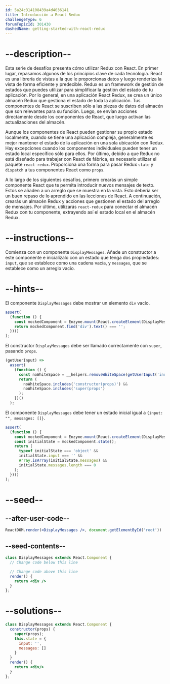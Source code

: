 ```yaml
---
id: 5a24c314108439a4d4036141
title: Introducción a React Redux
challengeType: 6
forumTopicId: 301430
dashedName: getting-started-with-react-redux
---
```


# --description--

Esta serie de desafíos presenta cómo utilizar Redux con React. En primer lugar, repasamos algunos de los principios clave de cada tecnología. React es una librería de vistas a la que le proporcionas datos y luego renderiza la vista de forma eficiente y predecible. Redux es un framework de gestión de estados que puedes utilizar para simplificar la gestión del estado de tu aplicación. Por lo general, en una aplicación React Redux, se crea un único almacén Redux que gestiona el estado de toda la aplicación. Tus componentes de React se suscriben sólo a las piezas de datos del almacén que son relevantes para su función. Luego, se envían acciones directamente desde los componentes de React, que luego activan las actualizaciones del almacén.

Aunque los componentes de React pueden gestionar su propio estado localmente, cuando se tiene una aplicación compleja, generalmente es mejor mantener el estado de la aplicación en una sola ubicación con Redux. Hay excepciones cuando los componentes individuales pueden tener un estado local específico sólo para ellos. Por último, debido a que Redux no está diseñado para trabajar con React de fábrica, es necesario utilizar el paquete `react-redux`. Proporciona una forma para pasar Redux `state` y `dispatch` a tus componentes React como `props`.

A lo largo de los siguientes desafíos, primero crearás un simple componente React que te permita introducir nuevos mensajes de texto. Estos se añaden a un arreglo que se muestra en la vista. Esto debería ser un buen repaso de lo aprendido en las lecciones de React. A continuación, crearás un almacén Redux y acciones que gestionen el estado del arreglo de mensajes. Por último, utilizarás `react-redux` para conectar el almacén Redux con tu componente, extrayendo así el estado local en el almacén Redux.

# --instructions--

Comienza con un componente `DisplayMessages`. Añade un constructor a este componente e inicialízalo con un estado que tenga dos propiedades: `input`, que se establece como una cadena vacía, y `messages`, que se establece como un arreglo vacío.

# --hints--

El componente `DisplayMessages` debe mostrar un elemento `div` vacío.

```js
assert(
  (function () {
    const mockedComponent = Enzyme.mount(React.createElement(DisplayMessages));
    return mockedComponent.find('div').text() === '';
  })()
);
```

El constructor `DisplayMessages` debe ser llamado correctamente con `super`, pasando `props`.

```js
(getUserInput) =>
  assert(
    (function () {
      const noWhiteSpace = __helpers.removeWhiteSpace(getUserInput('index'));
      return (
        noWhiteSpace.includes('constructor(props)') &&
        noWhiteSpace.includes('super(props')
      );
    })()
  );
```

El componente `DisplayMessages` debe tener un estado inicial igual a `{input: "", messages: []}`.

```js
assert(
  (function () {
    const mockedComponent = Enzyme.mount(React.createElement(DisplayMessages));
    const initialState = mockedComponent.state();
    return (
      typeof initialState === 'object' &&
      initialState.input === '' &&
      Array.isArray(initialState.messages) &&
      initialState.messages.length === 0
    );
  })()
);
```

# --seed--

## --after-user-code--

```jsx
ReactDOM.render(<DisplayMessages />, document.getElementById('root'))
```

## --seed-contents--

```jsx
class DisplayMessages extends React.Component {
  // Change code below this line

  // Change code above this line
  render() {
    return <div />
  }
};
```

# --solutions--

```jsx
class DisplayMessages extends React.Component {
  constructor(props) {
    super(props);
    this.state = {
      input: '',
      messages: []
    }
  }
  render() {
    return <div/>
  }
};
```
